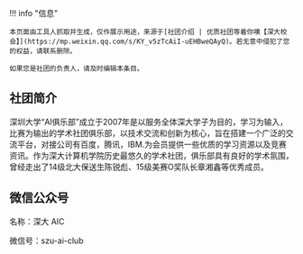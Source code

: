 !!! info "信息"

    本页面由工具人抓取并生成，仅作展示用途，来源于[社团介绍 | 优质社团等着你噢【深大校会】](https://mp.weixin.qq.com/s/KY_v5zTcAiI-uEHBweQAyQ)。若无意中侵犯了您的权益，请联系删除。
    
    如果您是社团的负责人，请及时编辑本条目。
    
## 社团简介
深圳大学“AI俱乐部”成立于2007年是以服务全体深大学子为目的，学习为输入，比赛为输出的学术社团俱乐部，以技术交流和创新为核心，旨在搭建一个广泛的交流平台，对接公司有百度，腾讯，IBM.为会员提供一些优质的学习资源以及竞赛资讯。作为深大计算机学院历史最悠久的学术社团，俱乐部具有良好的学术氛围，曾经走出了14级北大保送生陈锐彪、15级美赛O奖队长章湘鑫等优秀成员。

## 微信公众号
名称：深大 AIC

微信号：szu-ai-club
